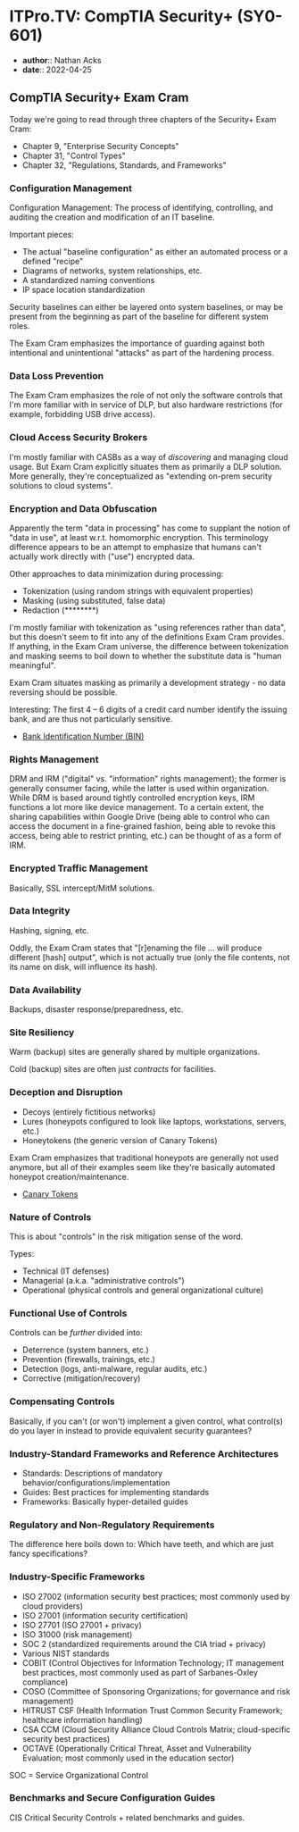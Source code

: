 # ITPro.TV: CompTIA Security+ (SY0-601)

* **author**:: Nathan Acks  
* **date**:: 2022-04-25

## CompTIA Security+ Exam Cram

Today we're going to read through three chapters of the Security+ Exam Cram:

* Chapter 9, "Enterprise Security Concepts"
* Chapter 31, "Control Types"
* Chapter 32, "Regulations, Standards, and Frameworks"

### Configuration Management

Configuration Management: The process of identifying, controlling, and auditing the creation and modification of an IT baseline.

Important pieces:

* The actual "baseline configuration" as either an automated process or a defined "recipe"
* Diagrams of networks, system relationships, etc.
* A standardized naming conventions
* IP space location standardization

Security baselines can either be layered onto system baselines, or may be present from the beginning as part of the baseline for different system roles.

The Exam Cram emphasizes the importance of guarding against both intentional and unintentional "attacks" as part of the hardening process.

### Data Loss Prevention

The Exam Cram emphasizes the role of not only the software controls that I'm more familiar with in service of DLP, but also hardware restrictions (for example, forbidding USB drive access).

### Cloud Access Security Brokers

I'm mostly familiar with CASBs as a way of *discovering* and managing cloud usage. But Exam Cram explicitly situates them as primarily a DLP solution. More generally, they're conceptualized as "extending on-prem security solutions to cloud systems".

### Encryption and Data Obfuscation

Apparently the term "data in processing" has come to supplant the notion of "data in use", at least w.r.t. homomorphic encryption. This terminology difference appears to be an attempt to emphasize that humans can't actually work directly with ("use") encrypted data.

Other approaches to data minimization during processing:

* Tokenization (using random strings with equivalent properties)
* Masking (using substituted, false data)
* Redaction (\*\*\*\*\*\*\*\*)

I'm mostly familiar with tokenization as "using references rather than data", but this doesn't seem to fit into any of the definitions Exam Cram provides. If anything, in the Exam Cram universe, the difference between tokenization and masking seems to boil down to whether the substitute data is "human meaningful".

Exam Cram situates masking as primarily a development strategy - no data reversing should be possible.

Interesting: The first 4 – 6 digits of a credit card number identify the issuing bank, and are thus not particularly sensitive.

* [Bank Identification Number (BIN)](https://www.investopedia.com/terms/b/bank-identification-number.asp)

### Rights Management

DRM and IRM ("digital" vs. "information" rights management); the former is generally consumer facing, while the latter is used within organization. While DRM is based around tightly controlled encryption keys, IRM functions a lot more like device management. To a certain extent, the sharing capabilities within Google Drive (being able to control who can access the document in a fine-grained fashion, being able to revoke this access, being able to restrict printing, etc.) can be thought of as a form of IRM.

### Encrypted Traffic Management

Basically, SSL intercept/MitM solutions.

### Data Integrity

Hashing, signing, etc.

Oddly, the Exam Cram states that "[r]enaming the file … will produce different [hash] output", which is not actually true (only the file contents, not its name on disk, will influence its hash).

### Data Availability

Backups, disaster response/preparedness, etc.

### Site Resiliency

Warm (backup) sites are generally shared by multiple organizations.

Cold (backup) sites are often just *contracts* for facilities.

### Deception and Disruption

* Decoys (entirely fictitious networks)
* Lures (honeypots configured to look like laptops, workstations, servers, etc.)
* Honeytokens (the generic version of Canary Tokens)

Exam Cram emphasizes that traditional honeypots are generally not used anymore, but all of their examples seem like they're basically automated honeypot creation/maintenance.

* [Canary Tokens](https://www.canarytokens.org/)

### Nature of Controls

This is about "controls" in the risk mitigation sense of the word.

Types:

* Technical (IT defenses)
* Managerial (a.k.a. "administrative controls")
* Operational (physical controls and general organizational culture)

### Functional Use of Controls

Controls can be *further* divided into:

* Deterrence (system banners, etc.)
* Prevention (firewalls, trainings, etc.)
* Detection (logs, anti-malware, regular audits, etc.)
* Corrective (mitigation/recovery)

### Compensating Controls

Basically, if you can't (or won't) implement a given control, what control(s) do you layer in instead to provide equivalent security guarantees?

### Industry-Standard Frameworks and Reference Architectures

* Standards: Descriptions of mandatory behavior/configurations/implementation
* Guides: Best practices for implementing standards
* Frameworks: Basically hyper-detailed guides

### Regulatory and Non-Regulatory Requirements

The difference here boils down to: Which have teeth, and which are just fancy specifications?

### Industry-Specific Frameworks

* ISO 27002 (information security best practices; most commonly used by cloud providers)
* ISO 27001 (information security certification)
* ISO 27701 (ISO 27001 + privacy)
* ISO 31000 (risk management)
* SOC 2 (standardized requirements around the CIA triad + privacy)
* Various NIST standards
* COBIT (Control Objectives for Information Technology; IT management best practices, most commonly used as part of Sarbanes-Oxley compliance)
* COSO (Committee of Sponsoring Organizations; for governance and risk management)
* HITRUST CSF (Health Information Trust Common Security Framework; healthcare information handling)
* CSA CCM (Cloud Security Alliance Cloud Controls Matrix; cloud-specific security best practices)
* OCTAVE (Operationally Critical Threat, Asset and Vulnerability Evaluation; most commonly used in the education sector)

SOC = Service Organizational Control

### Benchmarks and Secure Configuration Guides

CIS Critical Security Controls + related benchmarks and guides.
